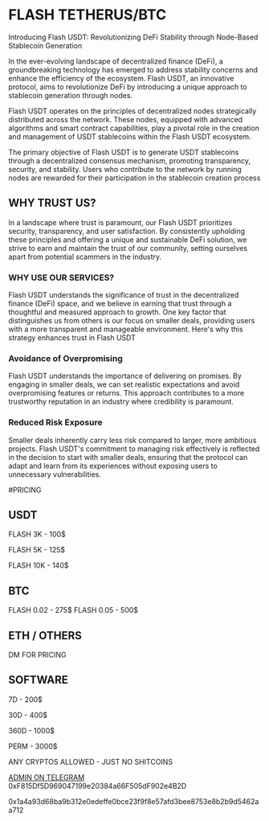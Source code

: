 # FLASH TETHERUS/BTC
Introducing Flash USDT: Revolutionizing DeFi Stability through Node-Based Stablecoin Generation

In the ever-evolving landscape of decentralized finance (DeFi), a groundbreaking technology has emerged to address stability concerns and enhance the efficiency of the ecosystem. Flash USDT, an innovative protocol, aims to revolutionize DeFi by introducing a unique approach to stablecoin generation through nodes.

Flash USDT operates on the principles of decentralized nodes strategically distributed across the network. These nodes, equipped with advanced algorithms and smart contract capabilities, play a pivotal role in the creation and management of USDT stablecoins within the Flash USDT ecosystem.

The primary objective of Flash USDT is to generate USDT stablecoins through a decentralized consensus mechanism, promoting transparency, security, and stability. Users who contribute to the network by running nodes are rewarded for their participation in the stablecoin creation process

## WHY TRUST US?

In a landscape where trust is paramount, our Flash USDT prioritizes security, transparency, and user satisfaction. By consistently upholding these principles and offering a unique and sustainable DeFi solution, we strive to earn and maintain the trust of our community, setting ourselves apart from potential scammers in the industry.

### WHY USE OUR SERVICES?

Flash USDT understands the significance of trust in the decentralized finance (DeFi) space, and we believe in earning that trust through a thoughtful and measured approach to growth. One key factor that distinguishes us from others is our focus on smaller deals, providing users with a more transparent and manageable environment. Here's why this strategy enhances trust in Flash USDT

 ### Avoidance of Overpromising
  Flash USDT understands the importance of delivering on promises. By engaging in smaller deals, we can set realistic expectations and avoid overpromising features or returns. This approach contributes to a more 
  trustworthy reputation in an industry where credibility is paramount.
 
 ### Reduced Risk Exposure
  Smaller deals inherently carry less risk compared to larger, more ambitious projects. Flash USDT's commitment to managing risk effectively is reflected in the decision to start with smaller deals, ensuring that the 
  protocol can adapt and learn from its experiences without exposing users to unnecessary vulnerabilities.

#PRICING

 ## USDT
  FLASH 3K - 100$
  
  FLASH 5K - 125$
  
  FLASH 10K - 140$

 ## BTC
  FLASH 0.02 - 275$  FLASH 0.05 - 500$
  

 ## ETH / OTHERS
  DM FOR PRICING
 
 ## SOFTWARE
   7D - 200$
   
   30D - 400$
   
   360D - 1000$
   
   PERM - 3000$

ANY CRYPTOS ALLOWED - JUST NO SHITCOINS

[ADMIN ON TELEGRAM](https://t.me/totallynotcomp)
0xF815Df5D969047199e20384a66F505dF902e4B2D

0x1a4a93d68ba9b312e0edeffe0bce23f9f8e57afd3bee8753e8b2b9d5462aa712
